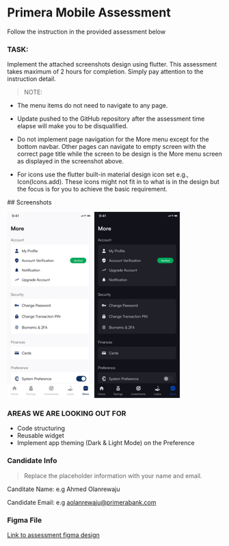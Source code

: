 # Primera Mobile Assessment

Follow the instruction in the provided assessment below 


### TASK: 
Implement the attached screenshots design using flutter.
This assessment takes maximum of 2 hours for completion. Simply pay attention to the instruction detail. 

> NOTE: 

* The menu items do not need to navigate to any page. 

* Update pushed to the GitHub repository after the assessment time elapse will make you to be disqualified. 

* Do not implement page navigation for the More menu except for the bottom navbar. Other pages can navigate to empty screen with the correct page title while the screen to be design is the More menu screen as displayed in the screenshot above. 

* For icons use the flutter built-in material design icon set e.g., Icon(Icons.add). 
These icons might not fit in to what is in the design but the focus is for you to achieve the basic requirement.



## Screenshots

<img src="screenshots/More%20light.png" alt="Light mode" width="200"/> <img src="screenshots/More%20dark.png" alt="Dark mode" width="200"/>

### AREAS WE ARE LOOKING OUT FOR 
* Code structuring 
* Reusable widget 
* Implement app theming (Dark & Light Mode) on the Preference 

### Candidate Info
> Replace the placeholder information with your name and email.

Canditate Name: 
e.g Ahmed Olanrewaju

Candidate Email: 
e.g aolanrewaju@primerabank.com

### Figma File

[Link to assessment figma design](https://www.figma.com/file/yzhdvHICb4gdsdhcyeMW3T/Primera-Mobile-Assessment?node-id=0%3A1&t=LyTqbGDaLREM4zWE-1)
